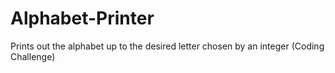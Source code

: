 # Alphabet-Printer
Prints out the alphabet up to the desired letter chosen by an integer (Coding Challenge)
